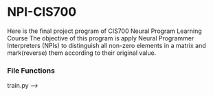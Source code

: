 # NPI-CIS700


Here is the final project program of CIS700 Neural Program Learning Course
The objective of this program is apply Neural Programmer Interpreters (NPIs) to distinguish all non-zero elements in a matrix and mark(reverse) them according to their original value.

### File Functions
train.py --> 
